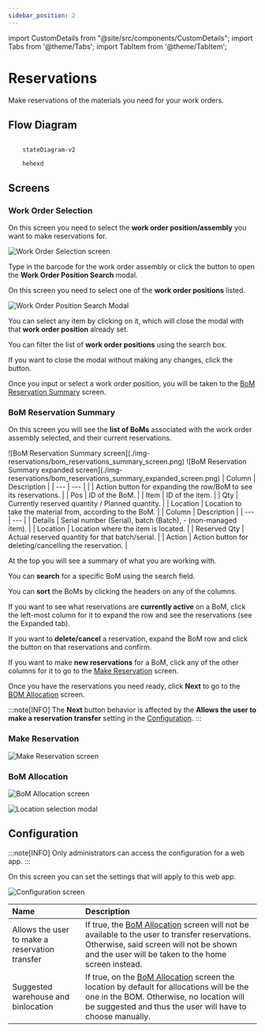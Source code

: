 ```yaml
---
sidebar_position: 2
---
```


import CustomDetails from "@site/src/components/CustomDetails";
import Tabs from '@theme/Tabs';
import TabItem from '@theme/TabItem';

# Reservations

Make reservations of the materials you need for your work orders.

## Flow Diagram

```mermaid

    stateDiagram-v2

    hehexd
```

## Screens

### Work Order Selection

On this screen you need to select the **work order position/assembly** you want to make reservations for.

![Work Order Selection screen](./img-reservations/wo_selection_screen.png)

Type in the barcode for the work order assembly or click the <IIcon icon="iconamoon:search-bold" width="17" height="17" /> button to open the **Work Order Position Search** modal.

<CustomDetails summary="Work Order Position Search Modal">

On this screen you need to select one of the **work order positions** listed.

![Work Order Position Search Modal](./img-reservations/wo_pos_search_modal.png)

You can select any item by clicking on it, which will close the modal with that **work order position** already set.

You can filter the list of **work order positions** using the search box.

If you want to close the modal without making any changes, click the <IIcon icon="zondicons:close-solid" width="17" height="17"/> button.

</CustomDetails>

Once you input or select a work order position, you will be taken to the [BoM Reservation Summary](./reservations.md#bom-reservation-summary) screen.

### BoM Reservation Summary

On this screen you will see the **list of BoMs** associated with the work order assembly selected, and their current reservations.

<Tabs>
  <TabItem value="collapsed" label="Collapsed" default>
    ![BoM Reservation Summary screen](./img-reservations/bom_reservations_summary_screen.png)
  </TabItem>
  <TabItem value="expanded" label="Expanded">
    ![BoM Reservation Summary expanded screen](./img-reservations/bom_reservations_summary_expanded_screen.png)
  </TabItem>
</Tabs>

<CustomDetails summary="BoM Table Reference">
  | Column | Description |
  | --- | --- |
  |  | Action button for expanding the row/BoM to see its reservations. |
  | Pos | ID of the BoM. |
  | Item | ID of the item. |
  | Qty | Currently reserved quantity / Planned quantity. |
  | Location | Location to take the material from, according to the BoM. |
</CustomDetails>

<CustomDetails summary="Reservation Table Reference">
  | Column | Description |
  | --- | --- |
  | Details | Serial number (Serial), batch (Batch), - (non-managed item). |
  | Location | Location where the item is located. |
  | Reserved Qty | Actual reserved quantity for that batch/serial. |
  | Action | Action button for deleting/cancelling the reservation. |
</CustomDetails>

At the top you will see a summary of what you are working with.

You can **search** for a specific BoM using the search field.

You can **sort** the BoMs by clicking the headers on any of the columns.

If you want to see what reservations are **currently active** on a BoM, click the left-most column for it to expand the row and see the reservations (see the Expanded tab).

If you want to **delete/cancel** a reservation, expand the BoM row and click the <IIcon icon="ic:baseline-delete" width="17" height="17" /> button on that reservations and confirm.

If you want to make **new reservations** for a BoM, click any of the other columns for it to go to the [Make Reservation](./reservations.md#make-reservation) screen.

Once you have the reservations you need ready, click **Next** to go to the [BOM Allocation](./reservations.md#bom-allocation) screen.

:::note[INFO]
The **Next** button behavior is affected by the **Allows the user to make a reservation transfer** setting in the [Configuration](./reservations.md#configuration).
:::

### Make Reservation

![Make Reservation screen](./img-reservations/make_reservations_screen.png)

### BoM Allocation

![BoM Allocation screen](./img-reservations/bom_allocation_screen.png)

![Location selection modal](./img-reservations/location_selection_modal.png)

## Configuration

:::note[INFO]
Only administrators can access the configuration for a web app.
:::

On this screen you can set the settings that will apply to this web app.

![Configuration screen](./img-reservations/configuration_screen.png)


| Name | Description |
| :--- | :--- |
| Allows the user to make a reservation transfer | If true, the [BoM Allocation](./reservations.md#bom-allocation) screen will not be available to the user to transfer reservations. Otherwise, said screen will not be shown and the user will be taken to the home screen instead. |
| Suggested warehouse and binlocation | If true, on the [BoM Allocation](./reservations.md#bom-allocation) screen the location by default for allocations will be the one in the BOM. Otherwise, no location will be suggested and thus the user will have to choose manually. |